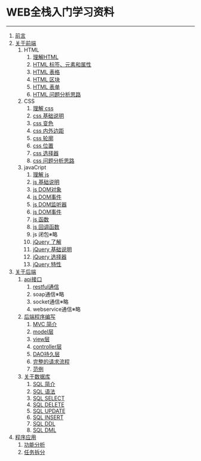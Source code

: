 # WEB全栈入门学习资料
---
1. [前言](./lib/前言.md)
1. [关于前端](./lib/关于前端.md)
    1. HTML
        1. [理解HTML](./lib/HTML/理解HTML.md)
        1. [HTML 标签、元素和属性](./lib/HTML/HTML标签、元素和属性.md)
        1. [HTML 表格](./lib/HTML/HTML表格.md)
        1. [HTML 区块](./lib/HTML/HTML区块.md)
        1. [HTML 表单](./lib/HTML/HTML表单.md)
        1. [HTML 问题分析思路]()
    1. CSS
        1. [理解 css]()
        1. [css 基础说明]()
        1. [css 变色]()
        1. [css 内外边距]()
        1. [css 轮廓]()
        1. [css 位置]()
        1. [css 选择器]()
        1. [css 问题分析思路]()
    1. javaCript
        1. [理解 js]()
        1. [js 基础说明]()
        1. [js DOM对象]()
        1. [js DOM事件]()
        1. [js DOM监听器]()
        1. [js DOM事件]()
        1. [js 函数]()
        1. [js 回调函数]()
        1. js 闭包※略
        1. [jQuery 了解]()
        1. [jQuery 基础说明]()
        1. [jQuery 选择器]()
        1. [jQuery 特性]()
1. [关于后端]()
    1. [api接口]()
        1. [restful通信]()
        1. soap通信※略
        1. socket通信※略
        1. webservice通信※略
    1. [后端程序编写]()
        1. [MVC 简介]()
        1. [model层]()
        1. [view层]()
        1. [controller层]()
        1. [DAO持久层]()
        1. [完整的请求流程]()
        1. [范例]()
    1. [关于数据库]()
        1. [SQL 简介]()
        1. [SQL 语法]()
        1. [SQL SELECT]()
        1. [SQL DELETE]()
        1. [SQL UPDATE]()
        1. [SQL INSERT]()
        1. [SQL DDL]()
        1. [SQL DML]()
1. [程序应用](./lib/project/关于程序.md)
    1. [功能分析]()  
    1. [任务拆分]()  
